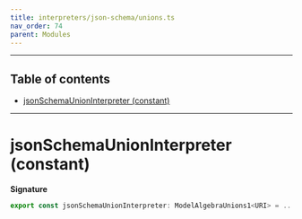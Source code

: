 ```yaml
---
title: interpreters/json-schema/unions.ts
nav_order: 74
parent: Modules
---
```


---

<h2 class="text-delta">Table of contents</h2>

- [jsonSchemaUnionInterpreter (constant)](#jsonschemaunioninterpreter-constant)

---

# jsonSchemaUnionInterpreter (constant)

**Signature**

```ts
export const jsonSchemaUnionInterpreter: ModelAlgebraUnions1<URI> = ...
```

